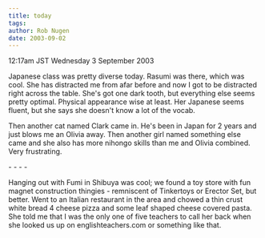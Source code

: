 ```yaml
---
title: today
tags: 
author: Rob Nugen
date: 2003-09-02
---
```


<p class=date>12:17am JST Wednesday 3 September 2003</p>

<p>Japanese class was pretty diverse today. Rasumi was there, which
was cool.  She has distracted me from afar before and now I got to be
distracted right across the table.  She's got one dark tooth, but
everything else seems pretty optimal.  Physical appearance wise at
least.  Her Japanese seems fluent, but she says she doesn't know a lot
of the vocab.</p>

<p>Then another cat named Clark came in.  He's been in Japan for 2
years and just blows me an Olivia away.  Then another girl named
something else came and she also has more nihongo skills than me and
Olivia combined.  Very frustrating.</p>

<p>- - - -</p>

<p>Hanging out with Fumi in Shibuya was cool; we found a toy store
with fun magnet construction thingies - remniscent of Tinkertoys or
Erector Set, but better.  Went to an Italian restaurant in the area
and chowed a thin crust white bread 4 cheese pizza and some leaf
shaped cheese covered pasta.  She told me that I was the only one of
five teachers to call her back when she looked us up on
englishteachers.com or something like that.</p>
